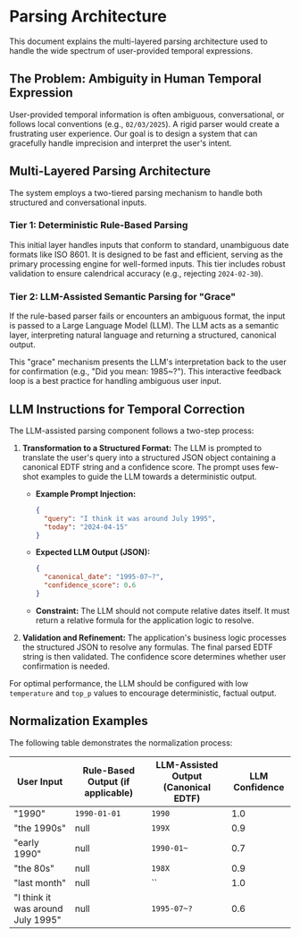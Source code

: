 # Parsing Architecture

This document explains the multi-layered parsing architecture used to handle the wide spectrum of user-provided temporal expressions.

## The Problem: Ambiguity in Human Temporal Expression

User-provided temporal information is often ambiguous, conversational, or follows local conventions (e.g., `02/03/2025`). A rigid parser would create a frustrating user experience. Our goal is to design a system that can gracefully handle imprecision and interpret the user's intent.

## Multi-Layered Parsing Architecture

The system employs a two-tiered parsing mechanism to handle both structured and conversational inputs.

### Tier 1: Deterministic Rule-Based Parsing

This initial layer handles inputs that conform to standard, unambiguous date formats like ISO 8601. It is designed to be fast and efficient, serving as the primary processing engine for well-formed inputs. This tier includes robust validation to ensure calendrical accuracy (e.g., rejecting `2024-02-30`).

### Tier 2: LLM-Assisted Semantic Parsing for "Grace"

If the rule-based parser fails or encounters an ambiguous format, the input is passed to a Large Language Model (LLM). The LLM acts as a semantic layer, interpreting natural language and returning a structured, canonical output.

This "grace" mechanism presents the LLM's interpretation back to the user for confirmation (e.g., "Did you mean: 1985~?"). This interactive feedback loop is a best practice for handling ambiguous user input.

## LLM Instructions for Temporal Correction

The LLM-assisted parsing component follows a two-step process:

1.  **Transformation to a Structured Format:** The LLM is prompted to translate the user's query into a structured JSON object containing a canonical EDTF string and a confidence score. The prompt uses few-shot examples to guide the LLM towards a deterministic output.

    *   **Example Prompt Injection:**
        ```json
        {
          "query": "I think it was around July 1995",
          "today": "2024-04-15"
        }
        ```
    *   **Expected LLM Output (JSON):**
        ```json
        {
          "canonical_date": "1995-07~?",
          "confidence_score": 0.6
        }
        ```
    *   **Constraint:** The LLM should not compute relative dates itself. It must return a relative formula for the application logic to resolve.

2.  **Validation and Refinement:** The application's business logic processes the structured JSON to resolve any formulas. The final parsed EDTF string is then validated. The confidence score determines whether user confirmation is needed.

For optimal performance, the LLM should be configured with low `temperature` and `top_p` values to encourage deterministic, factual output.

## Normalization Examples

The following table demonstrates the normalization process:

| User Input                         | Rule-Based Output (if applicable) | LLM-Assisted Output (Canonical EDTF) | LLM Confidence |
| ---------------------------------- | --------------------------------- | ------------------------------------ | -------------- |
| "1990"                             | `1990-01-01`                      | `1990`                               | 1.0            |
| "the 1990s"                        | null                              | `199X`                               | 0.9            |
| "early 1990"                       | null                              | `1990-01~`                           | 0.7            |
| "the 80s"                          | null                              | `198X`                               | 0.9            |
| "last month"                       | null                              | ``                                   | 1.0            |
| "I think it was around July 1995"  | null                              | `1995-07~?`                          | 0.6            |

